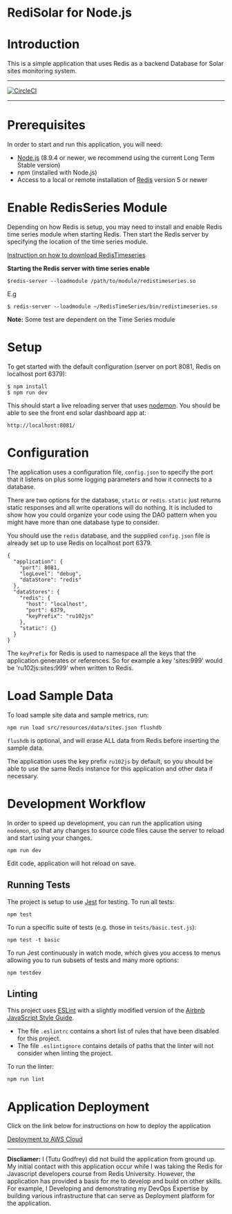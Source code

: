 # RediSolar for Node.js

# Introduction

This is a simple application that uses Redis as a backend Database for Solar sites monitoring system.

---

[![CircleCI](https://circleci.com/gh/tutugodfrey/redis-solar.svg?style=svg)](https://circleci.com/gh/tutugodfrey/redis-solar)

---

# Prerequisites

In order to start and run this application, you will need:

* [Node.js](https://nodejs.org/en/download/) (8.9.4 or newer, we recommend using the current Long Term Stable version)
* npm (installed with Node.js)
* Access to a local or remote installation of [Redis](https://redis.io/download) version 5 or newer

# Enable RedisSeries Module
Depending on how Redis is setup, you may need to install and enable Redis time series module when starting Redis. Then start the Redis server by specifying the location of the time series module.

[Instruction on how to download RedisTimeseries](https://oss.redislabs.com/redistimeseries/#setup)

**Starting the Redis server with time series enable**

`$redis-server --loadmodule /path/to/module/redistimeseries.so`

E.g 
```
$ redis-server --loadmodule ~/RedisTimeSeries/bin/redistimeseries.so
```
**Note:** Some test are dependent on the Time Series module

# Setup

To get started with the default configuration (server on port 8081, Redis on localhost port 6379):

```
$ npm install
$ npm run dev
```

This should start a live reloading server that uses [nodemon](https://www.npmjs.com/package/nodemon).  You should be able to see the front end solar dashboard app at: 

```
http://localhost:8081/
```

# Configuration 

The application uses a configuration file, `config.json` to specify the port that it listens 
on plus some logging parameters and how it connects to a database.

There are two options for the database, `static` or `redis`.  `static` just returns static 
responses and all write operations will do nothing.  It is included to show how you could 
organize your code using the DAO pattern when you might have more than one database type 
to consider.

You should use the `redis` database, and the supplied `config.json` file is already set up 
to use Redis on localhost port 6379.

```
{
  "application": {
    "port": 8081,
    "logLevel": "debug",
    "dataStore": "redis"
  },
  "dataStores": {
    "redis": {
      "host": "localhost",
      "port": 6379,
      "keyPrefix": "ru102js"
    },
    "static": {}
  }
}
```

The `keyPrefix` for Redis is used to namespace all the keys that the application generates or 
references.  So for example a key 'sites:999' would be 'ru102js:sites:999' when written to Redis.

# Load Sample Data

To load sample site data and sample metrics, run:

```
npm run load src/resources/data/sites.json flushdb
```

`flushdb` is optional, and will erase ALL data from Redis before inserting the sample data.

The application uses the key prefix `ru102js` by default, so you should be able to use the 
same Redis instance for this application and other data if necessary.

# Development Workflow

In order to speed up development, you can run the application using `nodemon`, so that any 
changes to source code files cause the server to reload and start using your changes.

```
npm run dev
```

Edit code, application will hot reload on save.

## Running Tests

The project is setup to use [Jest](https://jestjs.io/en/) for testing.  To run all tests:

```
npm test
```

To run a specific suite of tests (e.g. those in `tests/basic.test.js`):

```
npm test -t basic
```

To run Jest continuously in watch mode, which gives you access to menus allowing you to run 
subsets of tests and many more options:

```
npm testdev
```

## Linting

This project uses [ESLint](https://eslint.org/) with a slightly modified version of the 
[Airbnb JavaScript Style Guide](https://github.com/airbnb/javascript).

* The file `.eslintrc` contains a short list of rules that have been disabled for this project.
* The file `.eslintignore` contains details of paths that the linter will not consider when 
linting the project.

To run the linter:

```
npm run lint
```

# Application Deployment

Click on the link below for instructions on how to deploy the application

[Deployment to AWS Cloud](aws-cloud-infra/README.md)



---
**Discliamer:** I (Tutu Godfrey) did not build the application from ground up. My initial contact with this application occur while  I was taking the Redis for Javascript developers course from Redis University. However, the application has provided a basis for me to develop and build on other skills. For example, I Developing and demonstrating my DevOps Expertise by building various infrastructure that can serve as Deployment platform for the application.
